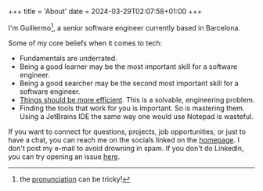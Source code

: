 +++
title = 'About'
date = 2024-03-29T02:07:58+01:00
+++

I'm Guillermo[^1], a senior software engineer currently based in Barcelona.

Some of my core beliefs when it comes to tech:

- Fundamentals are underrated.
- Being a good learner may be the most important skill for a software engineer.
- Being a good searcher may be the second most important skill for a software engineer.
- [Things should be more efficient](https://tonsky.me/blog/disenchantment/). This is a solvable, engineering problem.
- Finding the tools that work for you is important. So is mastering them. Using a JetBrains IDE the same way one would use Notepad is wasteful.


If you want to connect for questions, projects, job opportunities, or just to have a chat, you can reach me on the socials linked on the [homepage](/). I don't post my e-mail to avoid drowning in spam. If you don't do LinkedIn, you can try opening an issue [here](https://github.com/guille/guille.github.io/issues/new).

[^1]: the [pronunciation](https://youtu.be/0usLmJ2xWWg?feature=shared&t=12) can be tricky!
